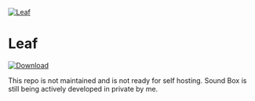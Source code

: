[![Leaf](https://cdn.discordapp.com/attachments/772931551498600498/790683302793183303/banner.png)](https://leaf-bot.xyz)

# Leaf
[![Download](https://img.shields.io/badge/Download-1.0.0-blue)](https://github.com/Toadless/SoundBox/releases/tag/v1.0.1)

This repo is not maintained and is not ready for self hosting. Sound Box is still being actively developed in private by me.